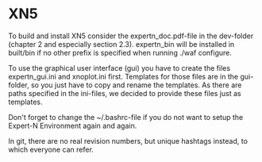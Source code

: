 # XN5
To build and install XN5 consider the expertn_doc.pdf-file in the dev-folder (chapter 2 and especially section 2.3). expertn_bin will be installed in built/bin if no other prefix is specified when running ./waf configure.

To use the graphical user interface (gui) you have to create the files expertn_gui.ini and xnoplot.ini first. Templates for those files are in the gui-folder, so you just have to copy and rename the templates. As there are paths specified in the ini-files, we decided to provide these files just as templates.

Don't forget to change the ~/.bashrc-file if you do not want to setup the Expert-N Environment again and again.

In git, there are no real revision numbers, but unique hashtags instead, to which everyone can refer. 

